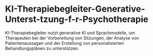 # KI-Therapiebegleiter-Generative-Unterst-tzung-f-r-Psychotherapie
KI-Therapiebegleiter nutzt generative KI und Sprachmodelle, um Therapeuten bei der Vorbereitung von Sitzungen, der Analyse von Patientenaussagen und der Erstellung von personalisierten Behandlungsplänen zu unterstützen.
